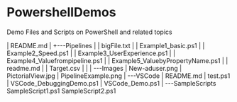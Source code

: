 # PowershellDemos
Demo Files and Scripts on PowerShell and related topics



|   README.md
|
+---Pipelines
|   |   bigFile.txt
|   |   Example1_basic.ps1
|   |   Example2_Speed.ps1
|   |   Example3_UserExperience.ps1
|   |   Example4_Valuefrompipeline.ps1
|   |   Example5_ValuebyPropertyName.ps1
|   |   readme.md
|   |   Target.csv
|   |
|   \---Images
|           New-aduser.png
|           PictorialView.jpg
|           PipelineExample.png
|
\---VSCode
    |   README.md
    |   test.ps1
    |   VSCode_DebuggingDemo.ps1
    |   VSCode_Demo.ps1
    |
    \---SampleScripts
            SampleScript1.ps1
            SampleScript2.ps1
